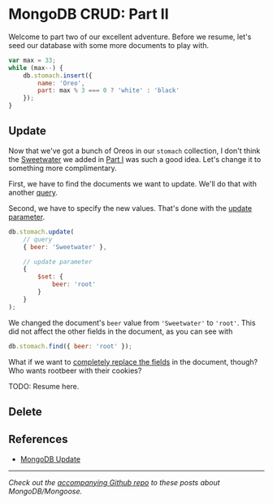 # MongoDB CRUD: Part II

Welcome to part two of our excellent adventure.  Before we resume, let's seed our database with some more documents to play with.

```js
var max = 33;
while (max--) {
    db.stomach.insert({
        name: 'Oreo',
        part: max % 3 === 0 ? 'white' : 'black'
    });
}
```

## Update

Now that we've got a bunch of Oreos in our `stomach` collection, I don't think the [Sweetwater](http://sweetwaterbrew.com/) we added in [Part I](http://mean-greer.blogspot.com/2014/09/mongodb-crud-part-i.html) was such a good idea.  Let's change it to something more complimentary.

First, we have to find the documents we want to update.  We'll do that with another [query](http://docs.mongodb.org/manual/reference/glossary/#term-query).

Second, we have to specify the new values.  That's done with the [update parameter](http://docs.mongodb.org/manual/reference/method/db.collection.update/#update-parameter).

```js
db.stomach.update(
    // query
    { beer: 'Sweetwater' },

    // update parameter
    {
        $set: {
            beer: 'root'
        }
    }
);
```

We changed the document's `beer` value from `'Sweetwater'` to `'root'`.  This did not affect the other fields in the document, as you can see with

```js
db.stomach.find({ beer: 'root' });
```

What if we want to [completely replace the fields](http://docs.mongodb.org/manual/reference/method/db.collection.update/#replace-a-document-entirely) in the document, though?  Who wants rootbeer with their cookies?

TODO: Resume here.


## Delete

## References
* [MongoDB Update](http://docs.mongodb.org/manual/core/write-operations-introduction/#update)

***
*Check out the [accompanying Github repo](https://github.com/reergymerej/lets-get-m) to these posts about MongoDB/Mongoose.*